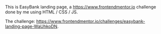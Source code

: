 This is EasyBank landing page, a https://www.frontendmentor.io challenge done by me using HTML / CSS / JS.

The challenge: https://www.frontendmentor.io/challenges/easybank-landing-page-WaUhkoDN.
